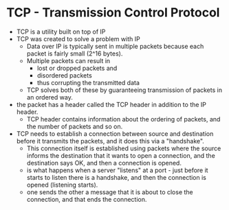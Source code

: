# TCP - Transmission Control Protocol

- TCP is a utility built on top of IP
- TCP was created to solve a problem with IP
  - Data over IP is typically sent in multiple packets because each packet is fairly small (2^16 bytes).
  - Multiple packets can result in
    -  lost or dropped packets and
    - disordered packets
    - thus corrupting the transmitted data
  - TCP solves both of these by guaranteeing transmission of packets in an ordered way.
- the packet has a header called the TCP header in addition to the IP header.
  - TCP header contains information about the ordering of packets, and the number of packets and so on.
- TCP needs to establish a connection between source and destination before it transmits the packets, and it does this via a "handshake".
  - This connection itself is established using packets where the source informs the destination that it wants to open a connection, and the destination says OK, and then a connection is opened.
  -  is what happens when a server "listens" at a port - just before it starts to listen there is a handshake, and then the connection is opened (listening starts).
  - one sends the other a message that it is about to close the connection, and that ends the connection.  

